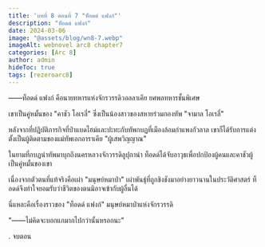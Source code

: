 ```yaml
---
title: 'บทที่ 8 ตอนที่ 7 "ท็อดด์ แฟงก์"'
description: "ท็อดด์ แฟงก์"
date: 2024-03-06
image: "@assets/blog/wn8-7.webp"
imageAlt: webnovel arc8 chapter7
categories: [Arc 8]
author: admin
hideToc: true
tags: [rezeroarc8]
---
```


――ท็อดด์ แฟงก์ คือนายทหารแห่งจักรวรรดิวอลลาเคีย ยศพลทหารชั้นพิเศษ

เขาเป็นคู่หมั้นของ "คาชัว โอเรลี่" ซึ่งเป็นน้องสาวของสหายร่วมกองทัพ "จามาล โอเรลี่"

หลังจากที่ปฏิบัติภารกิจที่ป่าแบดไฮม์และปะทะกับทัพกบฏที่เมืองล้อมกำแพงกัวลาล เขาก็ได้รับการแต่งตั้งเป็นผู้ติดตามของแม่ทัพเอกอาราเคีย "ผู้เสพวิญญาณ"

ในยามที่กบฏนำทัพมาบุกถึงนครหลวงจักวรรดิลูปุกาน่า ท็อดด์ได้จับอาวุธเพื่อปกป้องผู้คนและคาชัวผู้เป็นคู่หมั้นของเขา

เนื่องจากตัวตนที่แท้จริงคือเผ่า "มนุษย์หมาป่า" เผ่าพันธุ์ที่ถูกชิงชังมาอย่างยาวนานในประวัติศาสตร์ ท็อดด์จึงทำใจยอมรับว่าชีวิตของตนมิอาจเข้ากับผู้อื่นได้

นี่แหละคือเรื่องราวของ "ท็อดด์ แฟงก์" มนุษย์หมาป่าแห่งจักรวรรดิ

"――ไม่คิดจะบอกแกมากไปกว่านั้นหรอกนะ"

.
จบตอน
